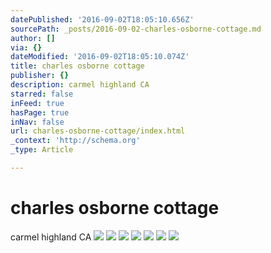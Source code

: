 ```yaml
---
datePublished: '2016-09-02T18:05:10.656Z'
sourcePath: _posts/2016-09-02-charles-osborne-cottage.md
author: []
via: {}
dateModified: '2016-09-02T18:05:10.074Z'
title: charles osborne cottage
publisher: {}
description: carmel highland CA
starred: false
inFeed: true
hasPage: true
inNav: false
url: charles-osborne-cottage/index.html
_context: 'http://schema.org'
_type: Article

---
```

# charles osborne cottage

carmel highland CA
![](https://the-grid-user-content.s3-us-west-2.amazonaws.com/f6863c65-de29-44c5-8b40-1935bff95b1e.jpg)
![](https://the-grid-user-content.s3-us-west-2.amazonaws.com/448ac45d-3efc-4a64-bc0f-77fb3cf9fd62.jpg)
![](https://the-grid-user-content.s3-us-west-2.amazonaws.com/6b043994-aba2-49cb-886b-5d266fe90f5d.jpg)
![](https://the-grid-user-content.s3-us-west-2.amazonaws.com/6e87f40f-08ac-4dc2-a68a-2a0c9831471b.jpg)
![](https://the-grid-user-content.s3-us-west-2.amazonaws.com/f0cb7807-ccc3-47d8-b2eb-06eb3c3d1e61.jpg)
![](https://the-grid-user-content.s3-us-west-2.amazonaws.com/afe2762a-70b3-4c62-9225-d85334c4a0e7.jpg)
![](https://the-grid-user-content.s3-us-west-2.amazonaws.com/4ba9a8d9-0226-4df5-bba1-63df57d412b2.jpg)